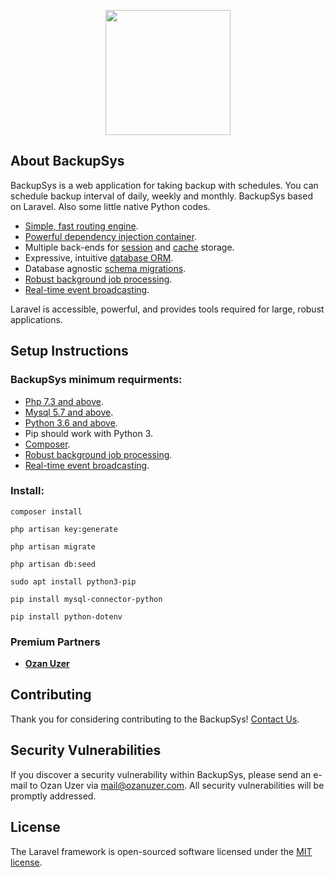 <p align="center"><a href="https://laravel.com" target="_blank"><img src="https://backupsys.fikirkasabasi.com/logo.png" width="200"></a></p>


## About BackupSys

BackupSys is a web application for taking backup with schedules. You can schedule backup interval of daily, weekly and monthly. BackupSys based on Laravel. Also some little native Python codes. 

- [Simple, fast routing engine](https://laravel.com/docs/routing).
- [Powerful dependency injection container](https://laravel.com/docs/container).
- Multiple back-ends for [session](https://laravel.com/docs/session) and [cache](https://laravel.com/docs/cache) storage.
- Expressive, intuitive [database ORM](https://laravel.com/docs/eloquent).
- Database agnostic [schema migrations](https://laravel.com/docs/migrations).
- [Robust background job processing](https://laravel.com/docs/queues).
- [Real-time event broadcasting](https://laravel.com/docs/broadcasting).

Laravel is accessible, powerful, and provides tools required for large, robust applications.

## Setup Instructions

### BackupSys minimum requirments:

- [Php 7.3 and above](https://php.net).
- [Mysql 5.7 and above](https://mysql.com).
- [Python 3.6 and above](https://python.org).
- Pip should work with Python 3.
- [Composer](https://getcomposer.org).
- [Robust background job processing](https://laravel.com/docs/queues).
- [Real-time event broadcasting](https://laravel.com/docs/broadcasting).

### Install:

```
composer install
```
```
php artisan key:generate
```
```
php artisan migrate
```
```
php artisan db:seed
```
```
sudo apt install python3-pip
```
```
pip install mysql-connector-python
```
```
pip install python-dotenv
```


### Premium Partners

- **[Ozan Uzer](https://ozanuzer.com/)**

## Contributing

Thank you for considering contributing to the BackupSys! [Contact Us](mailto:mail@ozanuzer.com).

## Security Vulnerabilities

If you discover a security vulnerability within BackupSys, please send an e-mail to Ozan Uzer via [mail@ozanuzer.com](mailto:mail@ozanuzer.com). All security vulnerabilities will be promptly addressed.

## License

The Laravel framework is open-sourced software licensed under the [MIT license](https://opensource.org/licenses/MIT).
